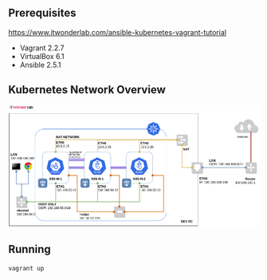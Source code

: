 ## Prerequisites

https://www.itwonderlab.com/ansible-kubernetes-vagrant-tutorial

* Vagrant 2.2.7
* VirtualBox 6.1
* Ansible 2.5.1

## Kubernetes Network Overview

![Overview](./ansible-kubernetes-vagrant-tutorial-Overview.png)

## Running

```sh
vagrant up
```
